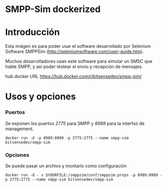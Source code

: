 # SMPP-Sim dockerized   

# Introducción

Esta imágen es para poder usar el software desarrollado por Selenium Software SMPPSim (http://seleniumsoftware.com/user-guide.htm). 

Muchos desarrolladores usan este software para simular un SMSC que hable SMPP, y así poder testear el envio y recepción de mensajes.

hub.docker URL
https://hub.docker.com/r/bitsensedev/smpp-sim/

# Usos y opciones

### Puertos
Se exponen los puertos *2775* para SMPP y  *8989* para la interfaz de management.

    docker run -d -p 8989:8989 -p 2775:2775 --name smpp-sim bitsensedev/smpp-sim


### Opciones
Se puede pasar un archivo y montarlo como configuración

    docker run -d - v $YOURFILE:/smppsim/conf/smppsim.props -p 8989:8989 -p 2775:2775 --name smpp-sim bitsensedev/smpp-sim
